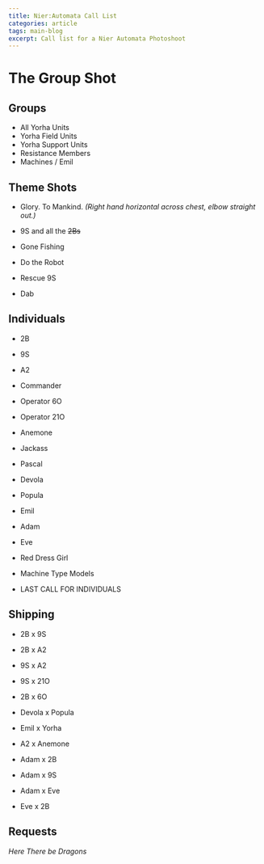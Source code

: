 ```yaml
---
title: Nier:Automata Call List
categories: article
tags: main-blog
excerpt: Call list for a Nier Automata Photoshoot
---
```


# The Group Shot

## Groups

* All Yorha Units
* Yorha Field Units
* Yorha Support Units
* Resistance Members
* Machines / Emil

## Theme Shots

* Glory. To Mankind. *(Right hand horizontal across chest, elbow straight out.)*
* 9S and all the ~~2Bs~~
* Gone Fishing
* Do the Robot

* Rescue 9S

* Dab

## Individuals

* 2B
* 9S
* A2
* Commander
* Operator 6O
* Operator 21O

* Anemone
* Jackass
* Pascal
* Devola
* Popula
* Emil

* Adam
* Eve
* Red Dress Girl

* Machine Type Models
* LAST CALL FOR INDIVIDUALS

## Shipping

* 2B x 9S
* 2B x A2
* 9S x A2

* 9S x 21O
* 2B x 6O

* Devola x Popula
* Emil x Yorha
* A2 x Anemone

* Adam x 2B
* Adam x 9S
* Adam x Eve
* Eve x 2B

## Requests

*Here There be Dragons*
